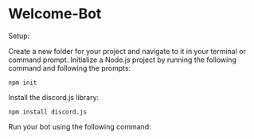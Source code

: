 # Welcome-Bot
Setup:

Create a new folder for your project and navigate to it in your terminal or command prompt.
Initialize a Node.js project by running the following command and following the prompts:
```
npm init

```
Install the discord.js library:
```
npm install discord.js

```
Run your bot using the following command:
```node bot.js
```
